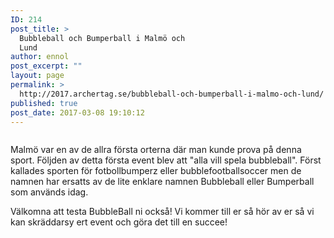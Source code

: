 ```yaml
---
ID: 214
post_title: >
  Bubbleball och Bumperball i Malmö och
  Lund
author: ennol
post_excerpt: ""
layout: page
permalink: >
  http://2017.archertag.se/bubbleball-och-bumperball-i-malmo-och-lund/
published: true
post_date: 2017-03-08 19:10:12
---
```

<div id="text_block_image_101295607" class="float-left text_block_image_div h24_normal_text"><img id="block_img_101295607" class="resizeable text_image" title="" src="http://dst15js82dk7j.cloudfront.net/183390/64654141-ClVrB.jpg" alt="" /></div>
<div id="block_101295607_text_content" class="text_content">

Malmö var en av de allra första orterna där man kunde prova på denna sport. Följden av detta första event blev att "alla vill spela bubbleball". Först kallades sporten för fotbollbumperz eller bubblefootballsoccer men de namnen har ersatts av de lite enklare namnen Bubbleball eller Bumperball som används idag.

Välkomna att testa BubbleBall ni också!
Vi kommer till er så hör av er så vi kan skräddarsy ert event och göra det till en succee!

</div>